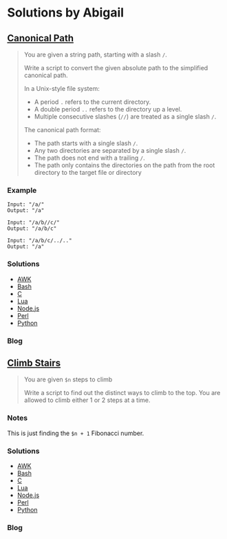 # Solutions by Abigail
## [Canonical Path](https://perlweeklychallenge.org/blog/perl-weekly-challenge-112/#TASK1)

> You are given a string path, starting with a slash `/`.
>
> Write a script to convert the given absolute path to the simplified
> canonical path.
>
> In a Unix-style file system:
>
> * A period `.` refers to the current directory.
> * A double period `..` refers to the directory up a level.
> * Multiple consecutive slashes (`//`) are treated as a single slash `/`.
>
> The canonical path format:
>
> * The path starts with a single slash `/`.
> * Any two directories are separated by a single slash `/`.
> * The path does not end with a trailing `/`.
> * The path only contains the directories on the path from the root
>   directory to the target file or directory

### Example
~~~~
Input: "/a/"
Output: "/a"

Input: "/a/b//c/"
Output: "/a/b/c"

Input: "/a/b/c/../.."
Output: "/a"
~~~~

### Solutions
* [AWK](awk/ch-1.awk)
* [Bash](bash/ch-1.sh)
* [C](c/ch-1.c)
* [Lua](lua/ch-1.lua)
* [Node.js](node/ch-1.js)
* [Perl](perl/ch-1.pl)
* [Python](python/ch-1.py)

### Blog

## [Climb Stairs](https://perlweeklychallenge.org/blog/perl-weekly-challenge-112/#TASK2)

> You are given `$n` steps to climb
>
> Write a script to find out the distinct ways to climb to the top.
> You are allowed to climb either 1 or 2 steps at a time.

### Notes
This is just finding the `$n + 1` Fibonacci number.


### Solutions
* [AWK](awk/ch-2.awk)
* [Bash](bash/ch-2.sh)
* [C](c/ch-2.c)
* [Lua](lua/ch-2.lua)
* [Node.js](node/ch-1.js)
* [Perl](perl/ch-2.pl)
* [Python](python/ch-2.py)

### Blog
